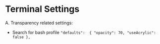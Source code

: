 # Terminal Settings

 A. Transparency related settings:
   - Search for bash profile 
       `"defaults": 
        {
            "opacity": 70,
            "useAcrylic": false
        },` 
     
